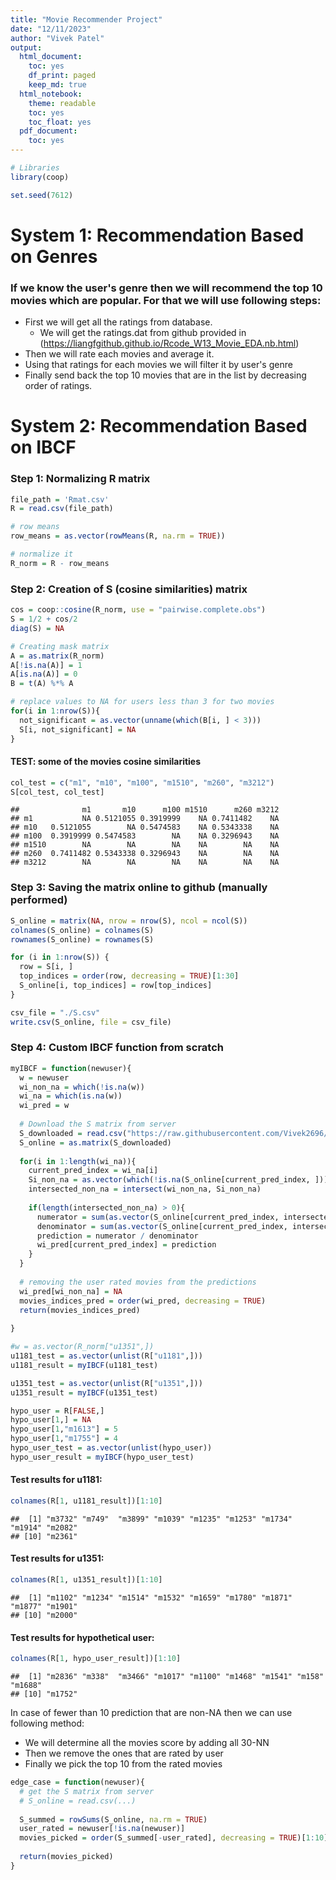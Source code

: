 ```yaml
---
title: "Movie Recommender Project"
date: "12/11/2023"
author: "Vivek Patel"
output:
  html_document:
    toc: yes
    df_print: paged
    keep_md: true
  html_notebook:
    theme: readable
    toc: yes
    toc_float: yes
  pdf_document:
    toc: yes
---
```



```r
# Libraries
library(coop)
```


```r
set.seed(7612)
```

# System 1: Recommendation Based on Genres

### If we know the user's genre then we will recommend the top 10 movies which are popular. For that we will use following steps:

- First we will get all the ratings from database. 
  - We will get the ratings.dat from github provided in (https://liangfgithub.github.io/Rcode_W13_Movie_EDA.nb.html)
- Then we will rate each movies and average it.
- Using that ratings for each movies we will filter it by user's genre
- Finally send back the top 10 movies that are in the list by decreasing order of ratings.


# System 2: Recommendation Based on IBCF

### Step 1: Normalizing R matrix


```r
file_path = 'Rmat.csv'
R = read.csv(file_path)

# row means
row_means = as.vector(rowMeans(R, na.rm = TRUE))

# normalize it
R_norm = R - row_means
```


### Step 2: Creation of S (cosine similarities) matrix


```r
cos = coop::cosine(R_norm, use = "pairwise.complete.obs")
S = 1/2 + cos/2
diag(S) = NA

# Creating mask matrix
A = as.matrix(R_norm)
A[!is.na(A)] = 1
A[is.na(A)] = 0
B = t(A) %*% A

# replace values to NA for users less than 3 for two movies
for(i in 1:nrow(S)){
  not_significant = as.vector(unname(which(B[i, ] < 3)))
  S[i, not_significant] = NA
}
```


#### TEST: some of the movies cosine similarities


```r
col_test = c("m1", "m10", "m100", "m1510", "m260", "m3212")
S[col_test, col_test]
```

```
##              m1       m10      m100 m1510      m260 m3212
## m1           NA 0.5121055 0.3919999    NA 0.7411482    NA
## m10   0.5121055        NA 0.5474583    NA 0.5343338    NA
## m100  0.3919999 0.5474583        NA    NA 0.3296943    NA
## m1510        NA        NA        NA    NA        NA    NA
## m260  0.7411482 0.5343338 0.3296943    NA        NA    NA
## m3212        NA        NA        NA    NA        NA    NA
```

### Step 3: Saving the matrix online to github (manually performed)



```r
S_online = matrix(NA, nrow = nrow(S), ncol = ncol(S))
colnames(S_online) = colnames(S)
rownames(S_online) = rownames(S)

for (i in 1:nrow(S)) {
  row = S[i, ]
  top_indices = order(row, decreasing = TRUE)[1:30]
  S_online[i, top_indices] = row[top_indices]
}
```


```r
csv_file = "./S.csv"
write.csv(S_online, file = csv_file)
```


### Step 4: Custom IBCF function from scratch


```r
myIBCF = function(newuser){
  w = newuser
  wi_non_na = which(!is.na(w))
  wi_na = which(is.na(w))
  wi_pred = w
  
  # Download the S matrix from server
  S_downloaded = read.csv("https://raw.githubusercontent.com/Vivek2696/movie-recommender/main/S.csv", row.names = 1)
  S_online = as.matrix(S_downloaded)
  
  for(i in 1:length(wi_na)){
    current_pred_index = wi_na[i]
    Si_non_na = as.vector(which(!is.na(S_online[current_pred_index, ])))
    intersected_non_na = intersect(wi_non_na, Si_non_na)
    
    if(length(intersected_non_na) > 0){
      numerator = sum(as.vector(S_online[current_pred_index, intersected_non_na]) * w[intersected_non_na])
      denominator = sum(as.vector(S_online[current_pred_index, intersected_non_na]))
      prediction = numerator / denominator
      wi_pred[current_pred_index] = prediction
    }
  }
  
  # removing the user rated movies from the predictions
  wi_pred[wi_non_na] = NA
  movies_indices_pred = order(wi_pred, decreasing = TRUE)
  return(movies_indices_pred)
  
}
```


```r
#w = as.vector(R_norm["u1351",])
u1181_test = as.vector(unlist(R["u1181",]))
u1181_result = myIBCF(u1181_test)
```



```r
u1351_test = as.vector(unlist(R["u1351",]))
u1351_result = myIBCF(u1351_test)
```


```r
hypo_user = R[FALSE,]
hypo_user[1,] = NA
hypo_user[1,"m1613"] = 5
hypo_user[1,"m1755"] = 4
hypo_user_test = as.vector(unlist(hypo_user))
hypo_user_result = myIBCF(hypo_user_test)
```

#### Test results for u1181:

```r
colnames(R[1, u1181_result])[1:10]
```

```
##  [1] "m3732" "m749"  "m3899" "m1039" "m1235" "m1253" "m1734" "m1914" "m2082"
## [10] "m2361"
```

#### Test results for u1351:

```r
colnames(R[1, u1351_result])[1:10]
```

```
##  [1] "m1102" "m1234" "m1514" "m1532" "m1659" "m1780" "m1871" "m1877" "m1901"
## [10] "m2000"
```

#### Test results for hypothetical user:

```r
colnames(R[1, hypo_user_result])[1:10]
```

```
##  [1] "m2836" "m338"  "m3466" "m1017" "m1100" "m1468" "m1541" "m158"  "m1688"
## [10] "m1752"
```


In case of fewer than 10 prediction that are non-NA then we can use following method:

- We will determine all the movies score by adding all 30-NN 
- Then we remove the ones that are rated by user 
- Finally we pick the top 10 from the rated movies


```r
edge_case = function(newuser){
  # get the S matrix from server
  # S_online = read.csv(...)
  
  S_summed = rowSums(S_online, na.rm = TRUE)
  user_rated = newuser[!is.na(newuser)]
  movies_picked = order(S_summed[-user_rated], decreasing = TRUE)[1:10]
  
  return(movies_picked)
}
```


